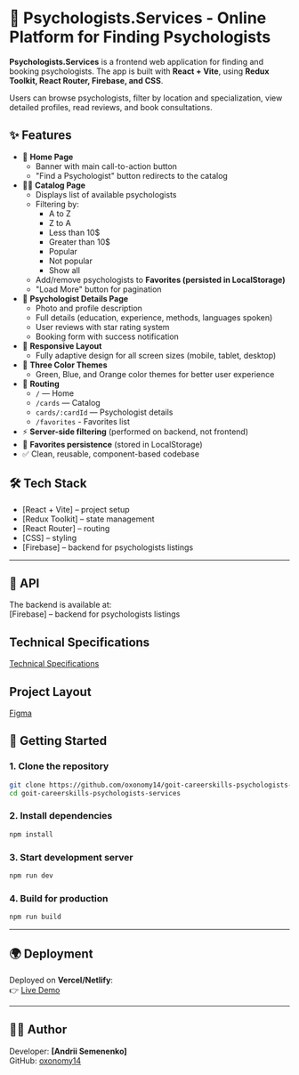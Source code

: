 
# 🧠 Psychologists.Services - Online Platform for Finding Psychologists

**Psychologists.Services** is a frontend web application for finding and booking psychologists.
The app is built with **React + Vite**, using **Redux Toolkit, React Router, Firebase, and CSS**.

Users can browse psychologists, filter by location and specialization, view detailed profiles, read reviews, and book consultations.

## ✨ Features

- 📌 **Home Page**
  - Banner with main call-to-action button
  - "Find a Psychologist" button redirects to the catalog
- 🧑‍⚕️ **Catalog Page**
  - Displays list of available psychologists
  - Filtering by:
    - A to Z
    - Z to A
    - Less than 10$
    - Greater than 10$
    - Popular
    - Not popular
    - Show all
  - Add/remove psychologists to **Favorites (persisted in LocalStorage)**
  - "Load More" button for pagination
- 📄 **Psychologist Details Page**
  - Photo and profile description
  - Full details (education, experience, methods, languages spoken)
  - User reviews with star rating system
  - Booking form with success notification
- 📱 **Responsive Layout**
  - Fully adaptive design for all screen sizes (mobile, tablet, desktop)
- 🎨 **Three Color Themes**
  - Green, Blue, and Orange color themes for better user experience
- 🔀 **Routing**
  - `/` — Home
  - `/cards` — Catalog
  - `cards/:cardId` — Psychologist details
  - `/favorites` - Favorites list
- ⚡ **Server-side filtering** (performed on backend, not frontend)
- 💾 **Favorites persistence** (stored in LocalStorage)
- ✅ Clean, reusable, component-based codebase

## 🛠️ Tech Stack

- [React + Vite] – project setup
- [Redux Toolkit] – state management
- [React Router] – routing
- [CSS] – styling
- [Firebase] – backend for psychologists listings

---

## 📡 API

The backend is available at:  
[Firebase] – backend for psychologists listings

## Technical Specifications

[Technical Specifications](https://docs.google.com/document/d/1PrTxBn6HQbb0Oz17g5_zvyLGIOZg0TIP3HPaEEp6ZLs/edit?tab=t.0)

## Project Layout

[Figma](https://www.figma.com/file/I5vjNb0NsJOpQRnRpMloSY/Psychologists.Services?type=design&node-id=0-1&mode=design&t=4zfT2zFANRbp1fCK-0)


## 🚀 Getting Started

### 1. Clone the repository

```bash
git clone https://github.com/oxonomy14/goit-careerskills-psychologists-services.git
cd goit-careerskills-psychologists-services
```

### 2. Install dependencies

```bash
npm install
```

### 3. Start development server

```bash
npm run dev
```

### 4. Build for production

```bash
npm run build
```

---

## 🌍 Deployment

Deployed on **Vercel/Netlify**:  
👉 [Live Demo](https://goit-careerskills-psychologists-git-728609-oxonomy14s-projects.vercel.app/)

---

## 👨‍💻 Author

Developer: **[Andrii Semenenko]**  
GitHub: [oxonomy14](https://github.com/oxonomy14)